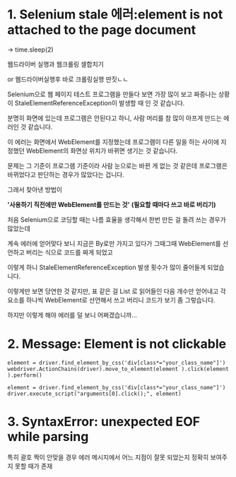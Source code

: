 # 1. Selenium stale 에러:element is not attached to the page document



 -> time.sleep(2)

 

웹드라이버 실행과 웹크롤링 셀합치기

or 웹드라이버실행후 바로 크롤링실행 딴짓ㄴㄴ



Selenium으로 웹 페이지 테스트 프로그램을 만들다 보면 가장 많이 보고 짜증나는 상황이 StaleElementReferenceException이 발생할 때 인 것 같습니다.

분명히 화면에 있는데 프로그램은 안된다고 하니, 사람 머리를 참 많이 아프게 만드는 에러인 것 같습니다.



이 에러는 화면에서 WebElement를 지정했는데 프로그램이 다른 일을 하는 사이에 지정했던 WebElement의 화면상 위치가 바뀌면 생기는 것 같습니다.

문제는 그 기준이 프로그램 기준이라 사람 눈으로는 바뀐 게 없는 것 같은데 프로그램은 바뀌었다고 판단하는 경우가 많았다는 겁니다.



그래서 찾아낸 방법이



**'사용하기 직전에만 WebElement를 만드는 것'** **(필요할 때마다 쓰고 바로 버리기)**



처음 Selenium으로 코딩할 때는 나름 효율을 생각해서 한번 만든 걸 돌려 쓰는 경우가 많았는데

계속 에러에 얻어맞다 보니 지금은 By로만 가지고 있다가 그때그때 WebElement를 선언하고 버리는 식으로 코드를 짜게 되었고

이렇게 하니 StaleElementReferenceException 발생 횟수가 많이 줄어들게 되었습니다.



이렇게만 보면 당연한 것 같지만, 표 같은 걸 List<WebElement> 로 읽어들인 다음 개수만 얻어내고 각 요소를 하나씩 WebElement로 선언해서 쓰고 버리니 코드가 보기 좀 그렇습니다.

하지만 이렇게 해야 에러를 덜 보니 어쩌겠습니까...

# 2. Message: Element is not clickable

```
element = driver.find_element_by_css('div[class*="your_class_name"]') 
webdriver.ActionChains(driver).move_to_element(element ).click(element ).perform()
```

```
element = driver.find_element_by_css('div[class*="your_class_name"]')
driver.execute_script("arguments[0].click();", element)
```

# 3. SyntaxError: unexpected EOF while parsing


특히 괄호 짝이 안맞을 경우 에러 메시지에서 어느 지점이 잘못 되었는지 정확히 보여주지 못할 때가 존재

